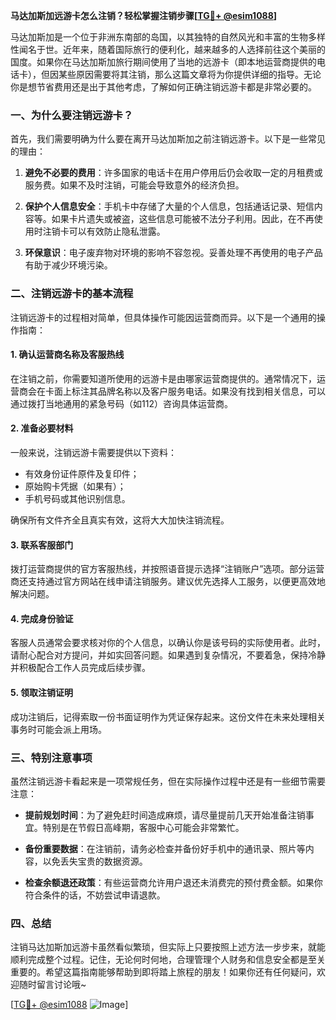 **马达加斯加远游卡怎么注销？轻松掌握注销步骤[[TG💪+ @esim1088](https://t.me/s/esim1088)]**

马达加斯加是一个位于非洲东南部的岛国，以其独特的自然风光和丰富的生物多样性闻名于世。近年来，随着国际旅行的便利化，越来越多的人选择前往这个美丽的国度。如果你在马达加斯加旅行期间使用了当地的远游卡（即本地运营商提供的电话卡），但因某些原因需要将其注销，那么这篇文章将为你提供详细的指导。无论你是想节省费用还是出于其他考虑，了解如何正确注销远游卡都是非常必要的。

### 一、为什么要注销远游卡？

首先，我们需要明确为什么要在离开马达加斯加之前注销远游卡。以下是一些常见的理由：

1. **避免不必要的费用**：许多国家的电话卡在用户停用后仍会收取一定的月租费或服务费。如果不及时注销，可能会导致意外的经济负担。
   
2. **保护个人信息安全**：手机卡中存储了大量的个人信息，包括通话记录、短信内容等。如果卡片遗失或被盗，这些信息可能被不法分子利用。因此，在不再使用时注销卡可以有效防止隐私泄露。

3. **环保意识**：电子废弃物对环境的影响不容忽视。妥善处理不再使用的电子产品有助于减少环境污染。

### 二、注销远游卡的基本流程

注销远游卡的过程相对简单，但具体操作可能因运营商而异。以下是一个通用的操作指南：

#### 1. 确认运营商名称及客服热线

在注销之前，你需要知道所使用的远游卡是由哪家运营商提供的。通常情况下，运营商会在卡面上标注其品牌名称以及客户服务电话。如果没有找到相关信息，可以通过拨打当地通用的紧急号码（如112）咨询具体运营商。

#### 2. 准备必要材料

一般来说，注销远游卡需要提供以下资料：
   - 有效身份证件原件及复印件；
   - 原始购卡凭据（如果有）；
   - 手机号码或其他识别信息。

确保所有文件齐全且真实有效，这将大大加快注销流程。

#### 3. 联系客服部门

拨打运营商提供的官方客服热线，并按照语音提示选择“注销账户”选项。部分运营商还支持通过官方网站在线申请注销服务。建议优先选择人工服务，以便更高效地解决问题。

#### 4. 完成身份验证

客服人员通常会要求核对你的个人信息，以确认你是该号码的实际使用者。此时，请耐心配合对方提问，并如实回答问题。如果遇到复杂情况，不要着急，保持冷静并积极配合工作人员完成后续步骤。

#### 5. 领取注销证明

成功注销后，记得索取一份书面证明作为凭证保存起来。这份文件在未来处理相关事务时可能会派上用场。

### 三、特别注意事项

虽然注销远游卡看起来是一项常规任务，但在实际操作过程中还是有一些细节需要注意：

- **提前规划时间**：为了避免赶时间造成麻烦，请尽量提前几天开始准备注销事宜。特别是在节假日高峰期，客服中心可能会非常繁忙。
  
- **备份重要数据**：在注销前，请务必检查并备份好手机中的通讯录、照片等内容，以免丢失宝贵的数据资源。

- **检查余额退还政策**：有些运营商允许用户退还未消费完的预付费金额。如果你符合条件的话，不妨尝试申请退款。

### 四、总结

注销马达加斯加远游卡虽然看似繁琐，但实际上只要按照上述方法一步步来，就能顺利完成整个过程。记住，无论何时何地，合理管理个人财务和信息安全都是至关重要的。希望这篇指南能够帮助到即将踏上旅程的朋友！如果你还有任何疑问，欢迎随时留言讨论哦~ 

[[TG💪+ @esim1088](https://t.me/s/esim1088) ![Image](https://i.postimg.cc/4NQfJmqS/Snipaste-2025-05-13-00-14-12.png)]